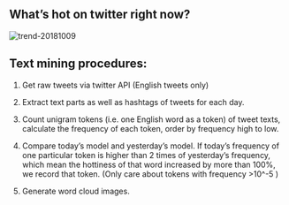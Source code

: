 ## What’s hot on twitter right now?

![trend-20181009][wordcloud]

[wordcloud]: https://raw.githubusercontent.com/xdqc/tweet-trend-everyday/master/word-cloud/trend-20181009.png "trend-20181009"

## Text mining procedures:

1. Get raw tweets via twitter API (English tweets only)

2. Extract text parts as well as hashtags of tweets for each day.

3. Count unigram tokens (i.e. one English word as a token) of tweet texts, calculate the frequency of each token, order by frequency high to low.

4. Compare today’s model and yesterday’s model. If today’s frequency of one particular token is higher than 2 times of yesterday’s frequency, which mean the hottiness of that word increased by more than 100%, we record that token. (Only care about tokens with frequency >10^-5 )

5. Generate word cloud images.
